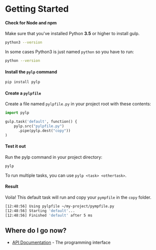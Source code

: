 # Getting Started


#### Check for Node and npm

Make sure that you've installed Python **3.5** or higher to install gulp.

```sh
python3 --version
```
In some cases Python3 is just named `python` so you have to run:
```sh
python --version
```


#### Install the `pylp` command

```sh
pip install pylp
```


#### Create a `pylpfile`

Create a file named `pylpfile.py` in your project root with these contents:

```python
import pylp

gulp.task('default', function() {
    pylp.src("pylpfile.py")
      .pipe(pylp.dest("copy"))
)
```


#### Test it out

Run the pylp command in your project directory:

```sh
pylp
```

To run multiple tasks, you can use `pylp <task> <othertask>`.


#### Result

Voila! This default task will run and copy your `pympfile` in the `copy` folder.

```sh
[12:48:56] Using pylpfile ~/my-project/pympfile.py
[12:48:56] Starting 'default'...
[12:48:56] Finished 'default' after 5 ms
```


## Where do I go now?

- [API Documentation](API.md) - The programming interface
